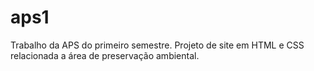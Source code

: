 # aps1
Trabalho da APS do primeiro semestre. Projeto de site em HTML e CSS relacionada a área de preservação ambiental.
